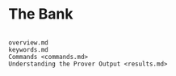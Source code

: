 The Bank
========

```{toctree}

overview.md
keywords.md
Commands <commands.md>
Understanding the Prover Output <results.md>
```

